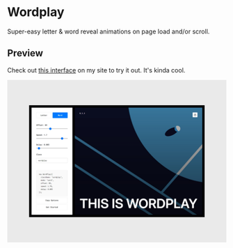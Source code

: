 # Wordplay

Super-easy letter & word reveal animations on page load and/or scroll.

## Preview

Check out [this interface](https://shaped-by-robin.webflow.io/libraries/wordplay) on my site to try it out. It's kinda cool.

![Wordplay](https://github.com/robingranqvist/wordplay/blob/main/wordplay--github.jpg?raw=true)
